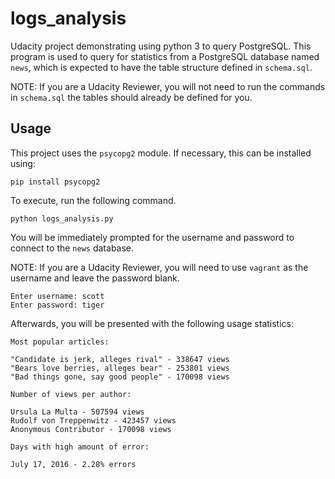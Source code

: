 # logs_analysis
Udacity project demonstrating using python 3 to query PostgreSQL. This program is used
to query for statistics from a PostgreSQL database named `news`, which is expected
to have the table structure defined in `schema.sql`.

NOTE: If you are a Udacity Reviewer, you will not need to run the commands in `schema.sql`
the tables should already be defined for you.

## Usage

This project uses the `psycopg2` module. If necessary, this can be installed using:

	pip install psycopg2

To execute, run the following command.

	python logs_analysis.py

You will be immediately prompted for the username and password to connect to the `news`
database.

NOTE: If you are a Udacity Reviewer, you will need to use `vagrant` as the username
and leave the password blank.

	Enter username: scott
	Enter password: tiger

Afterwards, you will be presented with the following usage statistics:

	Most popular articles:
	
	"Candidate is jerk, alleges rival" - 338647 views
	"Bears love berries, alleges bear" - 253801 views
	"Bad things gone, say good people" - 170098 views
	
	Number of views per author:
	
	Ursula La Multa - 507594 views
	Rudolf von Treppenwitz - 423457 views
	Anonymous Contributor - 170098 views
	
	Days with high amount of error:
	
	July 17, 2016 - 2.28% errors
